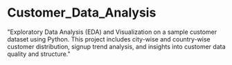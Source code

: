 # Customer_Data_Analysis
"Exploratory Data Analysis (EDA) and Visualization on a sample customer dataset using Python. This project includes city-wise and country-wise customer distribution, signup trend analysis, and insights into customer data quality and structure."
